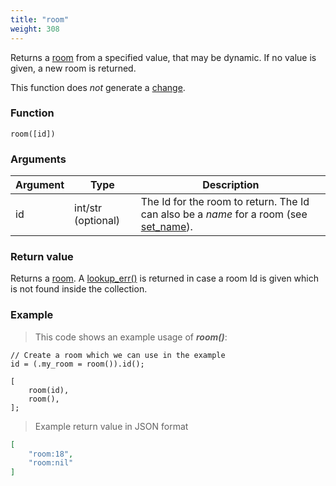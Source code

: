 ```yaml
---
title: "room"
weight: 308
---
```


Returns a [room](../../data-types/room) from a specified value, that may be dynamic. If no value is given, a new room is returned.

This function does *not* generate a [change](../../overview/changes).

### Function

`room([id])`

### Arguments

Argument | Type | Description
-------- | ---- | -----------
id | int/str (optional) | The Id for the room to return. The Id can also be a _name_ for a room (see [set_name](../../data-types/room/set_name)).

### Return value

Returns a [room](../../data-types/room).
A [lookup_err()](../../errors/lookup_err) is returned in case a room Id is given which is not found inside the collection.

### Example

> This code shows an example usage of ***room()***:

```thingsdb,should_pass
// Create a room which we can use in the example
id = (.my_room = room()).id();

[
    room(id),
    room(),
];
```

> Example return value in JSON format

```json
[
    "room:18",
    "room:nil"
]
```
